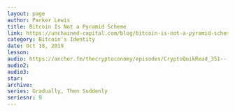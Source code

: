 ```yaml
---
layout: page
author: Parker Lewis
title: Bitcoin Is Not a Pyramid Scheme
link: https://unchained-capital.com/blog/bitcoin-is-not-a-pyramid-scheme/
category: Bitcoin's Identity
date: Oct 18, 2019
lesson: 
audio: https://anchor.fm/thecryptoconomy/episodes/CryptoQuikRead_351---Bitcoin-is-Not-a-Pyramid-Scheme--Parker-Lewis-eapakf/a-a1emvh4
audio2: 
audio3: 
star: 
archive: 
series: Gradually, Then Suddenly
seriesnr: 9
---
```

